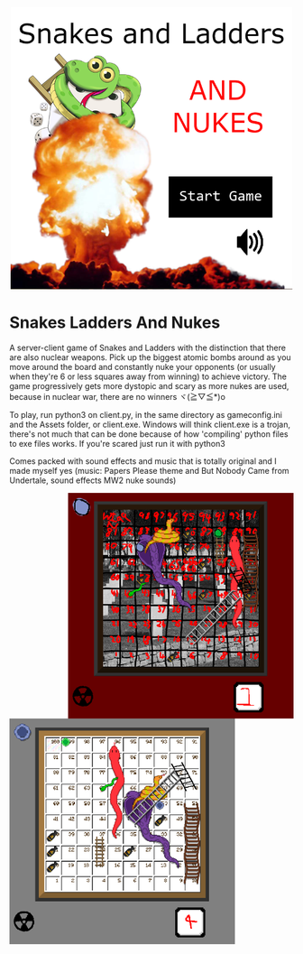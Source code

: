 <p align="center"><img width="500" height="500" src="https://github.com/coding-with-nottnott/SnakesLaddersAndNukes/blob/main/screenshots/title.png"></p>

# Snakes Ladders And Nukes
A server-client game of Snakes and Ladders with the distinction that there are also nuclear weapons. Pick up the biggest atomic bombs around as you move around the board and constantly nuke your opponents (or usually when they're 6 or less squares away from winning) to achieve victory. The game progressively gets more dystopic and scary as more nukes are used, because in nuclear war, there are no winners ヾ(≧▽≦*)o

To play, run python3 on client.py, in the same directory as gameconfig.ini and the Assets folder, or client.exe. Windows will think client.exe is a trojan, there's not much that can be done because of how 'compiling' python files to exe files works. If you're scared just run it with python3

Comes packed with sound effects and music that is totally original and I made myself yes (music: Papers Please theme and But Nobody Came from Undertale, sound effects MW2 nuke sounds)

<img align="right" width="400" height="400" src="https://github.com/coding-with-nottnott/SnakesLaddersAndNukes/blob/main/screenshots/reallyworse.png">

<img align="left" width="400" height="400" src="https://github.com/coding-with-nottnott/SnakesLaddersAndNukes/blob/main/screenshots/slightlyworse.png">
